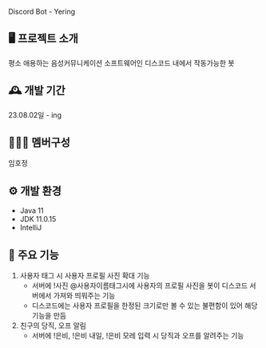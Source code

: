 Discord Bot - Yering

## 🖥️ 프로젝트 소개
평소 애용하는 음성커뮤니케이션 소프트웨어인 디스코드 내에서 작동가능한 봇

## 🕰️ 개발 기간
23.08.02일 - ing

## 🧑‍🤝‍🧑 멤버구성
임호정

## ⚙️ 개발 환경
- Java 11
- JDK 11.0.15
- IntelliJ

## 📌 주요 기능
1. 사용자 태그 시 사용자 프로필 사진 확대 기능
   - 서버에 !사진 @사용자이름태그시에 사용자의 프로필 사진을 봇이 디스코드 서버에서 가져와 띄워주는 기능
   - 디스코드에는 사용자 프로필을 한정된 크기로만 볼 수 있는 불편함이 있어 해당 기능을 만듬
2. 친구의 당직, 오프 알림
   - 서버에 !은비, !은비 내일, !은비 모레 입력 시 당직과 오프를 알려주는 기능
